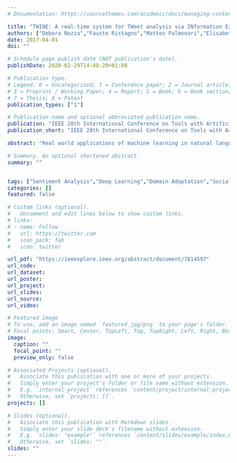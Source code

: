 ```yaml
---
# Documentation: https://sourcethemes.com/academic/docs/managing-content/

title: "TWINE: A real-time system for TWeet analysis via INformation Extraction"
authors: ["Debora Nozza","Fausto Ristagno","Matteo Palmonari","Elisabetta Fersini","Pikakshi Manchanda","Enza Messina"]
date: 2017-04-01
doi: ""

# Schedule page publish date (NOT publication's date).
publishDate: 2020-02-29T14:48:20+01:00

# Publication type.
# Legend: 0 = Uncategorized; 1 = Conference paper; 2 = Journal article;
# 3 = Preprint / Working Paper; 4 = Report; 5 = Book; 6 = Book section;
# 7 = Thesis; 8 = Patent
publication_types: ["1"]

# Publication name and optional abbreviated publication name.
publication: "IEEE 28th International Conference on Tools with Artificial Intelligence (ICTAI 2016)"
publication_short: "IEEE 28th International Conference on Tools with Artificial Intelligence"

abstract: "Real world applications of machine learning in natural language processing can span many different domains and usually require a huge effort for the annotation of domain specific training data. For this reason, domain adaptation techniques have gained a lot of attention in the last years. In order to derive an effective domain adaptation, a good feature representation across domains is crucial as well as the generalisation ability of the predictive model. In this paper we address the problem of domain adaptation for sentiment classification by combining deep learning, for acquiring a cross-domain high-level feature representation, and ensemble methods, for reducing the cross-domain generalization error. The proposed adaptation framework has been evaluated on a benchmark dataset composed of reviews of four different Amazon category of products, significantly outperforming the state of the art methods."

# Summary. An optional shortened abstract.
summary: ""


tags: ["Sentiment Analysis","Deep Learning","Domain Adaptation","Social Media","NLP"]
categories: []
featured: false

# Custom links (optional).
#   Uncomment and edit lines below to show custom links.
# links:
# - name: Follow
#   url: https://twitter.com
#   icon_pack: fab
#   icon: twitter

url_pdf: "https://ieeexplore.ieee.org/abstract/document/7814597"
url_code:
url_dataset:
url_poster:
url_project:
url_slides:
url_source:
url_video:

# Featured image
# To use, add an image named `featured.jpg/png` to your page's folder. 
# Focal points: Smart, Center, TopLeft, Top, TopRight, Left, Right, BottomLeft, Bottom, BottomRight.
image:
  caption: ""
  focal_point: ""
  preview_only: false

# Associated Projects (optional).
#   Associate this publication with one or more of your projects.
#   Simply enter your project's folder or file name without extension.
#   E.g. `internal-project` references `content/project/internal-project/index.md`.
#   Otherwise, set `projects: []`.
projects: []

# Slides (optional).
#   Associate this publication with Markdown slides.
#   Simply enter your slide deck's filename without extension.
#   E.g. `slides: "example"` references `content/slides/example/index.md`.
#   Otherwise, set `slides: ""`.
slides: ""
---
```

